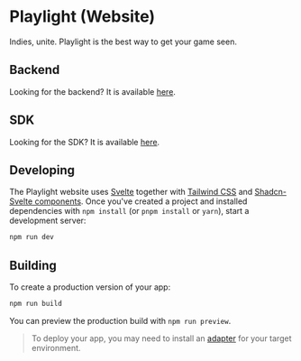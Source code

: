 # Playlight (Website)
Indies, unite. Playlight is the best way to get your game seen.

## Backend
Looking for the backend? It is available [here](https://github.com/therealPaulPlay/Playlight-Backend).

## SDK
Looking for the SDK? It is available [here](https://github.com/therealPaulPlay/Playlight-SDK).

## Developing

The Playlight website uses [Svelte](https://svelte.dev) together with [Tailwind CSS](https://tailwindcss.com/) and [Shadcn-Svelte components](https://next.shadcn-svelte.com/).
Once you've created a project and installed dependencies with `npm install` (or `pnpm install` or `yarn`), start a development server:

```bash
npm run dev
```

## Building

To create a production version of your app:

```bash
npm run build
```

You can preview the production build with `npm run preview`.

> To deploy your app, you may need to install an [adapter](https://svelte.dev/docs/kit/adapters) for your target environment.
